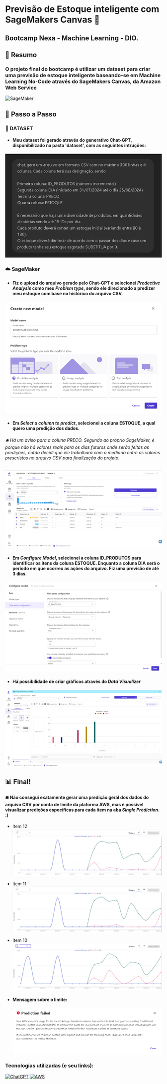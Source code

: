 # Previsão de Estoque inteligente com SageMakers Canvas 🤖

## Bootcamp Nexa - Machine Learning - DIO.

## 📖 Resumo

### O projeto final do bootcamp é utilizar um dataset para criar uma previsão de estoque inteligente baseando-se em Machine Learning No-Code através do SageMakers Canvas, da Amazon Web Service

![SageMaker](https://d2908q01vomqb2.cloudfront.net/da4b9237bacccdf19c0760cab7aec4a8359010b0/2023/11/16/AWS_Juxtaposer_Thumbnail_FINAL.png)

## 🎯 Passo a Passo

### 📃 DATASET

- #### Meu dataset foi gerado através do generativo Chat-GPT, disponibilizado na pasta 'dataset', com as seguintes intruções:

![dataset-gpt](imagem.PNG)

### ☁️ SageMaker

- #### Fiz o upload do arquivo gerado pelo Chat-GPT e selecionei _Predective Analysis_ como meu _Problem type_, sendo ele direcionado a predizer meu estoque com base no histórico do arquivo CSV.

![SageMaker-new-model](image-2.png)

- #### Em _Select a column to predict_, selecionei a coluna ESTOQUE, a qual quero uma predição dos dados.

###### 🛎️ Há um aviso para a coluna PRECO. Segundo ao próprio SageMaker, é porque não há valores reais para os dias futuros onde serão feitas as predições, então decidi que ele trabalhará com a mediana entre os valores prescristos no arquivo CSV para finalização do projeto.

![SageMaker-predict](image-1.png)

- #### Em _Configure Model_, selecionei a coluna ID_PRODUTOS para identificar os itens da coluna ESTOQUE. Enquanto a coluna DIA será o período em que ocorreu as ações do arquivo. Fiz uma previsão de até 3 dias.

![SageMaker-configure-model](image-3.png)

- #### Há possibilidade de criar gráficos através do _Data Visualizer_

![alt text](image-4.png)

## 📊 Final!

#### 🛎️ Não consegui exatamente gerar uma predição geral dos dados do arquivo CSV por conta de limite da plaforma AWS, mas é possível visualizar predições específicas para cada item na aba _Single Prediction_. :)

- Item 12
  ![item-12](image-8.png)
- Item 11
  ![item-11](image-10.png)
- Item 10
  ![item-10t](image-9.png)

- #### Mensagem sobre o limite:
  ![alt text](image-7.png)

### Tecnologias utilizadas (e seu links):

[![ChatGPT](https://img.shields.io/badge/ChatGPT-74aa9c?style=for-the-badge&logo=openai&logoColor=white)](https://chat.openai.com/)
[![AWS](https://img.shields.io/badge/Amazon_AWS-FF9900?style=for-the-badge&logo=amazonaws&logoColor=white)](https://aws.amazon.com/pt/free/?)
